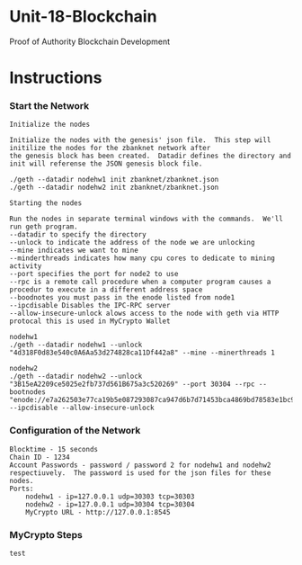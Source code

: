 # Unit-18-Blockchain
Proof of Authority Blockchain Development

# Instructions

### Start the Network
    Initialize the nodes
    
    Initialize the nodes with the genesis' json file.  This step will initilize the nodes for the zbanknet network after 
    the genesis block has been created.  Datadir defines the directory and init will referense the JSON genesis block file. 

    ./geth --datadir nodehw1 init zbanknet/zbanknet.json 
    ./geth --datadir nodehw2 init zbanknet/zbanknet.json 
      
    Starting the nodes
    
    Run the nodes in separate terminal windows with the commands.  We'll run geth program.
    --datadir to specify the directory
    --unlock to indicate the address of the node we are unlocking
    --mine indicates we want to mine
    --minderthreads indicates how many cpu cores to dedicate to mining activity
    --port specifies the port for node2 to use
    --rpc is a remote call procedure when a computer program causes a procedur to execute in a different address space
    --boodnotes you must pass in the enode listed from node1
    --ipcdisable Disables the IPC-RPC server
    --allow-insecure-unlock alows access to the node with geth via HTTP protocal this is used in MyCrypto Wallet
    
    nodehw1
    ./geth --datadir nodehw1 --unlock "4d318F0d83e540c0A6Aa53d274828ca11Df442a8" --mine --minerthreads 1
    
    nodehw2
    ./geth --datadir nodehw2 --unlock "3B15eA2209ce5025e2fb737d561B675a3c520269" --port 30304 --rpc --bootnodes
    "enode://e7a262503e77ca19b5e087293087ca947d6b7d71453bca4869bd78583e1bc913317526424b1072bf590213b7e057849aa981a84099dc67966ea60b42214b88e5@127.0.0.1:30303"
    --ipcdisable --allow-insecure-unlock

    
### Configuration of the Network
    Blocktime - 15 seconds
    Chain ID - 1234
    Account Passwords - password / password 2 for nodehw1 and nodehw2 respectiuvely.  The password is used for the json files for these nodes.
    Ports:
        nodehw1 - ip=127.0.0.1 udp=30303 tcp=30303
        nodehw2 - ip=127.0.0.1 udp=30304 tcp=30304
        MyCrypto URL - http://127.0.0.1:8545
    
### MyCrypto Steps
    test
